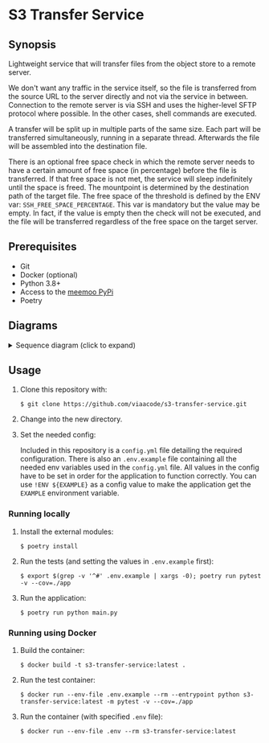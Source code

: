 # S3 Transfer Service

## Synopsis

Lightweight service that will transfer files from the object store to a remote server.

We don't want any traffic in the service itself, so the file is transferred from the source URL to the server directly and not via the service in between. Connection to the remote server is via SSH and uses the higher-level SFTP protocol where possible. In the other cases, shell commands are executed.

A transfer will be split up in multiple parts of the same size. Each part will be transferred simultaneously, running in a separate thread. Afterwards
the file will be assembled into the destination file.

There is an optional free space check in which the remote server needs to have a certain amount of free space (in percentage) before the file is transferred. If that free space is not met, the service will sleep indefinitely until the space is freed. The mountpoint is determined by the destination path of the target file. The free space of the threshold is defined by the ENV var: `SSH_FREE_SPACE_PERCENTAGE`. This var is mandatory but the value may be empty. In fact, if the value is empty then the check will not be executed, and the file will be transferred regardless of the free space on the target server.

## Prerequisites

- Git
- Docker (optional)
- Python 3.8+
- Access to the [meemoo PyPi](http://do-prd-mvn-01.do.viaa.be:8081)
- Poetry

## Diagrams

<details>
  <summary>Sequence diagram (click to expand)</summary>

  ![S3 Transfer Service](http://www.plantuml.com/plantuml/proxy?src=https://raw.githubusercontent.com/viaacode/s3-transfer-service/main/docs/s3-t-s_sequence-diagram.plantuml&fmt=svg)

</details>

## Usage

1. Clone this repository with:

   `$ git clone https://github.com/viaacode/s3-transfer-service.git`

2. Change into the new directory.

3. Set the needed config:

    Included in this repository is a `config.yml` file detailing the required configuration.
    There is also an `.env.example` file containing all the needed env variables used in the `config.yml` file.
    All values in the config have to be set in order for the application to function correctly.
    You can use `!ENV ${EXAMPLE}` as a config value to make the application get the `EXAMPLE` environment variable.

### Running locally
1. Install the external modules:

    `$ poetry install`

2. Run the tests (and setting the values in `.env.example` first):

    `$ export $(grep -v '^#' .env.example | xargs -0); poetry run pytest -v --cov=./app`

3. Run the application:

    `$ poetry run python main.py`

### Running using Docker

1. Build the container:

   `$ docker build -t s3-transfer-service:latest .`

2. Run the test container:

   `$ docker run --env-file .env.example --rm --entrypoint python s3-transfer-service:latest -m pytest -v --cov=./app`

2. Run the container (with specified `.env` file):

   `$ docker run --env-file .env --rm s3-transfer-service:latest`